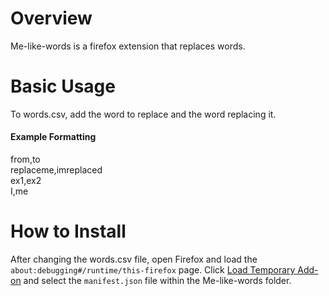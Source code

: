 # Overview

Me-like-words is a firefox extension that replaces words.

# Basic Usage

To words.csv, add the word to replace and the word replacing it. 
#### Example Formatting
from,to  
replaceme,imreplaced  
ex1,ex2  
I,me
# How to Install

After changing the words.csv file, open Firefox and load the `about:debugging#/runtime/this-firefox` page. Click [Load Temporary Add-on](https://developer.mozilla.org/en-US/Add-ons/WebExtensions/Temporary_Installation_in_Firefox) and select the `manifest.json` file within the Me-like-words folder.